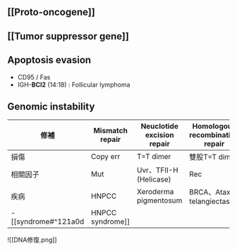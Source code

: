 ## [[Proto-oncogene]]
## [[Tumor suppressor gene]]
## Apoptosis evasion
- CD95 / Fas
- IGH-**BCl2** (14:18)  : Follicular lymphoma
## Genomic instability
| 修補     | Mismatch repair | Neuclotide excision repair | Homologous recombination repair |
|----------|-----------------|----------------------------|---------------------------------|
| 損傷     | Copy err        | T=T dimer                  | 雙股T=T dimer                   |
| 相關因子 | Mut             | Uvr、TFII-H (Helicase)      | Rec                             |
| 疾病     | HNPCC           | Xeroderma pigmentosum      | BRCA、Ataxia telangiectasia     |
- [[syndrome#^121a0d|HNPCC syndrome]]
![[DNA修復.png]]